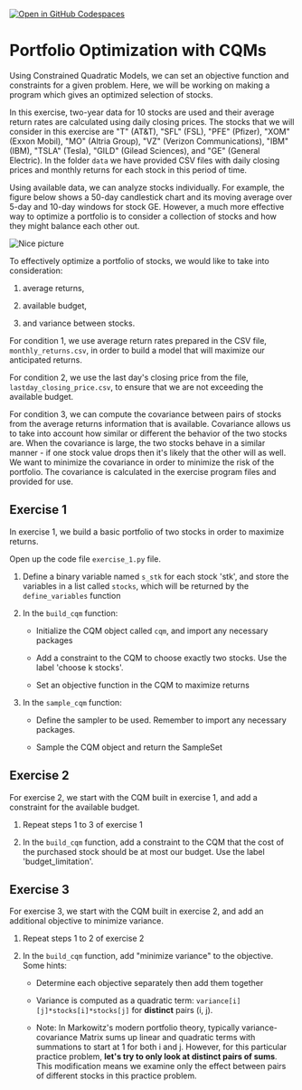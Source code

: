 [![Open in GitHub Codespaces](
  https://img.shields.io/badge/Open%20in%20GitHub%20Codespaces-333?logo=github)](
  https://codespaces.new/dwave-training/portfolio-optimization?quickstart=1)
  
# Portfolio Optimization with CQMs

Using Constrained Quadratic Models, we can set an objective function and constraints for a given problem. Here, we will be working on making a program which gives an optimized selection of stocks. 

In this exercise, two-year data for 10 stocks are used and their average return rates are calculated using daily closing prices. The stocks that we will consider in this exercise are "T" (AT&T), "SFL" (FSL), "PFE" (Pfizer), "XOM" (Exxon Mobil), "MO" (Altria Group), "VZ" (Verizon Communications), "IBM" (IBM), "TSLA" (Tesla), "GILD" (Gilead Sciences), and "GE" (General Electric). In the folder `data` we have provided CSV files with daily closing prices and monthly returns for each stock in this period of time.

Using available data, we can analyze stocks individually. For example, the figure below shows a 50-day candlestick chart and its moving average over 5-day and 10-day windows for stock GE. However, a much more effective way to optimize a portfolio is to consider a collection of stocks and how they might balance each other out.

![Nice picture](readme_imgs/ge.png "Nice picture")

To effectively optimize a portfolio of stocks, we would like to take into consideration:

   1. average returns,

   2. available budget,

   3. and variance between stocks.

For condition 1, we use average return rates prepared in the CSV file, `monthly_returns.csv`, in order to build a model that will maximize our anticipated returns.

For condition 2, we use the last day's closing price from the file, `lastday_closing_price.csv`, to ensure that we are not exceeding the available budget.

For condition 3, we can compute the covariance between pairs of stocks from the average returns information that is available. Covariance allows us to take into account how similar or different the behavior of the two stocks are. When the covariance is large, the two stocks behave in a similar manner - if one stock value drops then it's likely that the other will as well. We want to minimize the covariance in order to minimize the risk of the portfolio. The covariance is calculated in the exercise program files and provided for use.

## Exercise 1

In exercise 1, we build a basic portfolio of two stocks in order to maximize returns.

Open up the code file `exercise_1.py` file.

   1. Define a binary variable named `s_stk` for each stock 'stk', and store the variables in a list called `stocks`, which will be returned by the `define_variables` function

   2. In the `build_cqm` function:
   
      - Initialize the CQM object called `cqm`, and import any necessary packages

      - Add a constraint to the CQM to choose exactly two stocks. Use the label 'choose k stocks'.

      - Set an objective function in the CQM to maximize returns

   3. In the `sample_cqm` function:

      - Define the sampler to be used. Remember to import any necessary packages.

      - Sample the CQM object and return the SampleSet

## Exercise 2

For exercise 2, we start with the CQM built in exercise 1, and add a constraint for the available budget.

   1. Repeat steps 1 to 3 of exercise 1

   2. In the `build_cqm` function, add a constraint to the CQM that the cost of the purchased stock should be at most our budget. Use the label 'budget_limitation'.

## Exercise 3

For exercise 3, we start with the CQM built in exercise 2, and add an additional objective to minimize variance.

   1. Repeat steps 1 to 2 of exercise 2

   2. In the `build_cqm` function, add "minimize variance" to the objective. Some hints:

      - Determine each objective separately then add them together

      - Variance is computed as a quadratic term: `variance[i][j]*stocks[i]*stocks[j]` for **distinct** pairs (i, j).
      
      - Note: In Markowitz's modern portfolio theory, typically variance-covariance Matrix sums up linear and quadratic terms with summations to start at 1 for both i and j. However, for this particular practice problem, **let's try to only look at distinct pairs of sums**. This modification means we examine only the effect between pairs of different stocks in this practice problem.
